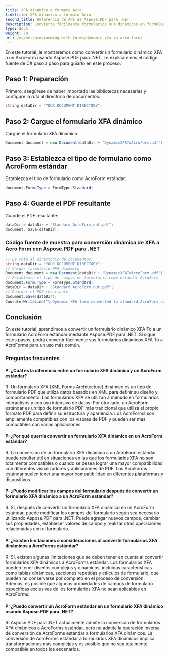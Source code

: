 ```yaml
---
title: XFA dinámico a formato Acro
linktitle: XFA dinámico a formato Acro
second_title: Referencia de API de Aspose.PDF para .NET
description: Convierta fácilmente formularios XFA dinámicos en formularios AcroForm estándar con Aspose.PDF para .NET.
type: docs
weight: 70
url: /es/net/programming-with-forms/dynamic-xfa-to-acro-form/
---
```

En este tutorial, le mostraremos cómo convertir un formulario dinámico XFA a un AcroForm usando Aspose.PDF para .NET. Le explicaremos el código fuente de C# paso a paso para guiarlo en este proceso.

## Paso 1: Preparación

Primero, asegúrese de haber importado las bibliotecas necesarias y configure la ruta al directorio de documentos:

```csharp
string dataDir = "YOUR DOCUMENT DIRECTORY";
```

## Paso 2: Cargue el formulario XFA dinámico

Cargue el formulario XFA dinámico:

```csharp
Document document = new Document(dataDir + "DynamicXFAToAcroForm.pdf");
```

## Paso 3: Establezca el tipo de formulario como AcroForm estándar

Establezca el tipo de formulario como AcroForm estándar:

```csharp
document.Form.Type = FormType.Standard;
```

## Paso 4: Guarde el PDF resultante

Guarde el PDF resultante:

```csharp
dataDir = dataDir + "Standard_AcroForm_out.pdf";
document. Save(dataDir);
```

### Código fuente de muestra para conversión dinámica de XFA a Acro Form con Aspose.PDF para .NET 
```csharp
// La ruta al directorio de documentos.
string dataDir = "YOUR DOCUMENT DIRECTORY";
// Cargar formulario XFA dinámico
Document document = new Document(dataDir + "DynamicXFAToAcroForm.pdf");
// Establezca el tipo de campos de formulario como estándar AcroForm
document.Form.Type = FormType.Standard;
dataDir = dataDir + "Standard_AcroForm_out.pdf";
// Guardar el PDF resultante
document.Save(dataDir);
Console.WriteLine("\nDynamic XFA form converted to standard AcroForm successfully.\nFile saved at " + dataDir);
```

## Conclusión

En este tutorial, aprendimos a convertir un formulario dinámico XFA To a un formulario AcroForm estándar mediante Aspose.PDF para .NET. Si sigue estos pasos, podrá convertir fácilmente sus formularios dinámicos XFA To a AcroForms para un uso más común.

### Preguntas frecuentes

#### P: ¿Cuál es la diferencia entre un formulario XFA dinámico y un AcroForm estándar?

R: Un formulario XFA (XML Forms Architecture) dinámico es un tipo de formulario PDF que utiliza datos basados en XML para definir su diseño y comportamiento. Los formularios XFA se utilizan a menudo en formularios interactivos y con uso intensivo de datos. Por otro lado, un AcroForm estándar es un tipo de formulario PDF más tradicional que utiliza el propio formato PDF para definir su estructura y apariencia. Los AcroForms son ampliamente compatibles con los visores de PDF y pueden ser más compatibles con varias aplicaciones.

#### P: ¿Por qué querría convertir un formulario XFA dinámico en un AcroForm estándar?

R: La conversión de un formulario XFA dinámico a un AcroForm estándar puede resultar útil en situaciones en las que los formularios XFA no son totalmente compatibles o cuando se desea lograr una mayor compatibilidad con diferentes visualizadores y aplicaciones de PDF. Los AcroForms estándar suelen tener una mayor compatibilidad en diferentes plataformas y dispositivos.

#### P: ¿Puedo modificar los campos del formulario después de convertir un formulario XFA dinámico a un AcroForm estándar?

R: Sí, después de convertir un formulario XFA dinámico en un AcroForm estándar, puede modificar los campos del formulario según sea necesario utilizando Aspose.PDF para .NET. Puede agregar nuevos campos, cambiar sus propiedades, establecer valores de campo y realizar otras operaciones relacionadas con el formulario.

#### P: ¿Existen limitaciones o consideraciones al convertir formularios XFA dinámicos a AcroForms estándar?

R: Sí, existen algunas limitaciones que se deben tener en cuenta al convertir formularios XFA dinámicos a AcroForms estándar. Los formularios XFA pueden tener diseños complejos y dinámicos, incluidas características como tablas dinámicas, secciones repetidas y cálculos de formulario, que pueden no conservarse por completo en el proceso de conversión. Además, es posible que algunas propiedades de campos de formulario específicas exclusivas de los formularios XFA no sean aplicables en AcroForms.

#### P: ¿Puedo convertir un AcroForm estándar en un formulario XFA dinámico usando Aspose.PDF para .NET?

R: Aspose.PDF para .NET actualmente admite la conversión de formularios XFA dinámicos a AcroForms estándar, pero no admite la operación inversa de conversión de AcroForms estándar a formularios XFA dinámicos. La conversión de AcroForms estándar a formularios XFA dinámicos implica transformaciones más complejas y es posible que no sea totalmente compatible en todos los escenarios.